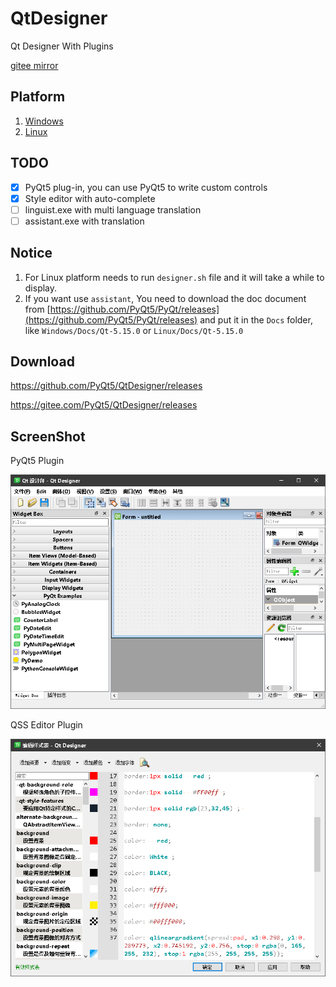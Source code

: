 # QtDesigner

Qt Designer With Plugins

[gitee mirror](https://gitee.com/PyQt5/QtDesigner)

## Platform

1. [Windows](Windows)
2. [Linux](Linux)

## TODO

- [x] PyQt5 plug-in, you can use PyQt5 to write custom controls
- [x] Style editor with auto-complete
- [ ] linguist.exe with multi language translation
- [ ] assistant.exe with translation

## Notice

1. For Linux platform needs to run `designer.sh` file and it will take a while to display.
2. If you want use `assistant`, You need to download the doc document from [https://github.com/PyQt5/PyQt/releases](https://github.com/PyQt5/PyQt/releases) and put it in the `Docs` folder, like `Windows/Docs/Qt-5.15.0` or `Linux/Docs/Qt-5.15.0`

## Download

https://github.com/PyQt5/QtDesigner/releases

https://gitee.com/PyQt5/QtDesigner/releases

## ScreenShot

PyQt5 Plugin

![PyQt.png](ScreenShot/PyQt.png)

QSS Editor Plugin

![PyQt.png](ScreenShot/editor.png)
